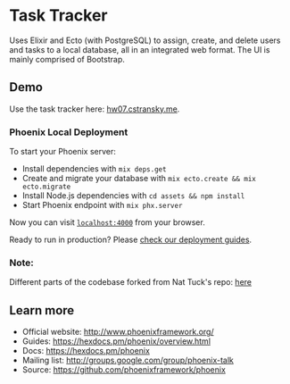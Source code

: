 # Task Tracker  
Uses Elixir and Ecto (with PostgreSQL) to assign, create, and delete users and
tasks to a local database, all in an integrated web format. The UI is mainly
comprised of Bootstrap.

## Demo

Use the task tracker here: [hw07.cstransky.me](http://hw07.cstransky.me).

### Phoenix Local Deployment
To start your Phoenix server:

  * Install dependencies with `mix deps.get`
  * Create and migrate your database with `mix ecto.create && mix ecto.migrate`
  * Install Node.js dependencies with `cd assets && npm install`
  * Start Phoenix endpoint with `mix phx.server`

Now you can visit [`localhost:4000`](http://localhost:4000) from your browser.

Ready to run in production? Please [check our deployment guides](https://hexdocs.pm/phoenix/deployment.html).

### Note:
Different parts of the codebase forked from Nat Tuck's repo: [here](https://github.com/NatTuck/husky_shop)

## Learn more

  * Official website: http://www.phoenixframework.org/
  * Guides: https://hexdocs.pm/phoenix/overview.html
  * Docs: https://hexdocs.pm/phoenix
  * Mailing list: http://groups.google.com/group/phoenix-talk
  * Source: https://github.com/phoenixframework/phoenix
